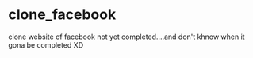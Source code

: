 # clone_facebook
clone website of facebook
not yet completed....and don't khnow when it gona be completed XD
